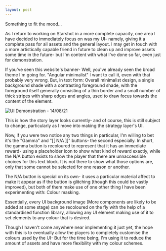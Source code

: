 ```yaml
---
layout: post
---
```

Something to fit the mood...

As I return to working on <ss>Starshot</ss> in a more complete capacity, one area I have decided to immediately focus on was my UI- namely, giving it a complete pass for all assets and the general layout. I may get in touch with a more artistically capable friend in future to clean up and improve assets some time in the future- but I'm content with what I've done so far, even just for demonstration.

If you've seen this website's banner- Well, you've already seen the broad theme I'm going for. "Angular minimalist" I want to call it, even with that probably very wrong. But, in text form: Overall minimalist design, a single background shade with a contrasting foreground shade, with the foreground itself generally consisting of a thin border and a small number of thick stripes with sharp edges and angles, used to draw focus towards the content of the element.

![UI Demonstration - 14/08/21](https://xavierhtech.github.io/Starshot/media/blog/UIdemo.png)

This is how the story layer looks currently- and of course, this is still subject to change, particularly as I move into making the strategy layer's UI.

Now, if you were two notice any two things in particular, I'm willing to bet it's the "Gamma" and "[[ N/A ]]"
 buttons- the second especially. In short, the gamma button is recoloured to represent that it has an 
immediate reward- using a placeholder icon to show what kind of reward exactly, while the N/A button exists 
to show the player that there are <f>unnaccessible choices</f> for this text block. It is not there to show what those options are, only that some cannot be selected for one reason or another.

The N/A button is special on its own- it uses a particular material affect to make it appear as if the button is glitching (though this could be vastly improved), but both of them make use of one other thing I have been experimenting with: Colour masking.

Essentially, every UI background image (More components are likely to be added at some stage) can be recoloured on the fly with the help of a standardised function library, allowing any UI element making use of it to set elements to any colour that is desired.

Though I haven't come anywhere near implementing it just yet, the hope with this is to eventually allow the players to completely customise the colours used by the UI- But for the time being, I'm using it to reduce the amount of assets and have more flexibility with my colour schemes.